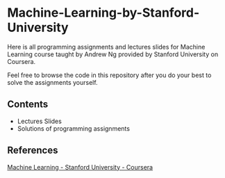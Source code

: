 # Machine-Learning-by-Stanford-University
Here is all programming assignments and lectures slides for Machine Learning course taught by Andrew Ng provided by Stanford University on Coursera.

Feel free to browse the code in this repository after you do your best to solve the assignments yourself.

## Contents
- Lectures Slides
- Solutions of programming assignments

## References
[Machine Learning - Stanford University - Coursera](https://www.coursera.org/learn/machine-learning)
